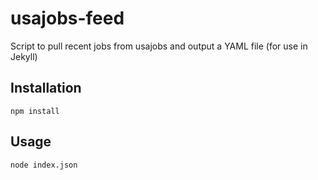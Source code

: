 # usajobs-feed
Script to pull recent jobs from usajobs and output a YAML file (for use in Jekyll)

## Installation

`npm install`

## Usage

`node index.json`
